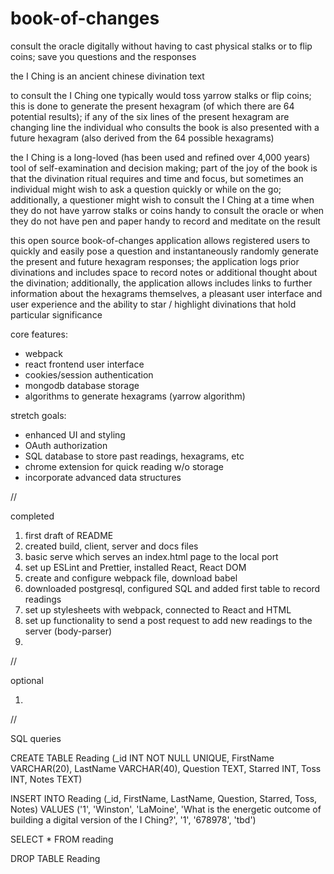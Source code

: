 # book-of-changes
consult the oracle digitally without having to cast physical stalks or to flip coins; save you questions and the responses

the I Ching is an ancient chinese divination text

to consult the I Ching one typically would toss yarrow stalks or flip coins; this is done to generate the present hexagram (of which there are 64 potential results); if any of the six lines of the present hexagram are changing line the individual who consults the book is also presented with a future hexagram (also derived from the 64 possible hexagrams)

the I Ching is a long-loved (has been used and refined over 4,000 years) tool of self-examination and decision making; part of the joy of the book is that the divination ritual requires and time and focus, but sometimes an individual might wish to ask a question quickly or while on the go; additionally, a questioner might wish to consult the I Ching at a time when they do not have yarrow stalks or coins handy to consult the oracle or when they do not have pen and paper handy to record and meditate on the result

this open source book-of-changes application allows registered users to quickly and easily pose a question and instantaneously randomly generate the present and future hexagram responses; the application logs prior divinations and includes space to record notes or additional thought about the divination; additionally, the application allows includes links to further information about the hexagrams themselves, a pleasant user interface and user experience and the ability to star / highlight divinations that hold particular significance

core features:
 - webpack 
 - react frontend user interface
 - cookies/session authentication
 - mongodb database storage
 - algorithms to generate hexagrams (yarrow algorithm)
 
stretch goals:
 - enhanced UI and styling
 - OAuth authorization
 - SQL database to store past readings, hexagrams, etc
 - chrome extension for quick reading w/o storage
 - incorporate advanced data structures

//

completed

1. first draft of README
2. created build, client, server and docs files
3. basic serve which serves an index.html page to the local port
4. set up ESLint and Prettier, installed React, React DOM
5. create and configure webpack file, download babel
6. downloaded postgresql, configured SQL and added first table to record readings
7. set up stylesheets with webpack, connected to React and HTML
8. set up functionality to send a post request to add new readings to the server (body-parser)
9. 

//

optional

1. 

//

SQL queries

CREATE TABLE Reading (_id INT NOT NULL UNIQUE, FirstName VARCHAR(20), LastName VARCHAR(40), Question TEXT, Starred INT, Toss INT, Notes TEXT)

INSERT INTO Reading (_id, FirstName, LastName, Question, Starred, Toss, Notes) VALUES ('1', 'Winston', 'LaMoine', 'What is the energetic outcome of building a digital version of the I Ching?', '1', '678978', 'tbd')

SELECT * FROM reading

DROP TABLE Reading